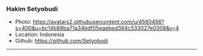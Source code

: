 ### Hakim Setyobudi

- Photo: https://avatars2.githubusercontent.com/u/4560456?s=400&u=bc14b88ba71a34bdf05eaebed364c533027e0308&v=4
- Location: Indonesia
- Github: https://github.com/Setyobudi

***
